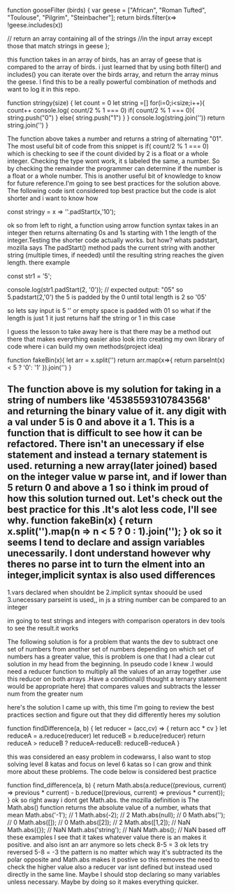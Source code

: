 function gooseFilter (birds) {
  var geese = ["African", "Roman Tufted", "Toulouse", "Pilgrim", "Steinbacher"];
return birds.filter(x=> !geese.includes(x))
  
  // return an array containing all of the strings 
  //in the input array except those that match strings in geese
};

this function takes in an array of birds, has an array of geese that is compared to the array of birds.
i just learned that by using both filter() and includes() you can iterate over the birds array, and return the array
minus the geese. I find this to be a really powerful combination of methods and want to log it in this repo.

function stringy(size) {
let count = 0
let string =[]
for(i=0;i<size;i++){
count++
console.log( count/2 % 1 === 0)
 if( count/2 % 1 === 0){
string.push("0")
 }
  else{
string.push("1")
  }
}
  console.log(string.join(''))
  return string.join('')
}

The function above takes a number and returns a string of alternating "01". The most useful bit of code from this snippet is if( count/2 % 1 === 0) which is checking to see if the count divided by 2 is a float or a whole integer. Checking the type wont work, it s labeled the same, a number. So by checking the remainder the programmer can determine if the number is a float or a whole number. This is another useful bit of knowledge to know for future reference.I'm going to see best practices for the solution above. The following code isnt considered top best practice but the code is alot shorter and i want to know how

const stringy = x => ''.padStart(x,'10');

ok so from left to right, a function using arrow function syntax takes in an integer then returns alternating 0s and 1s starting with 1 the length of the integer.Testing the shorter code actually works. but how?
whats padstart, mozilla says The padStart() method pads the current string with another string (multiple times, if needed) until the resulting string reaches the given length. there example

const str1 = '5';

console.log(str1.padStart(2, '0'));
// expected output: "05"
so 5.padstart(2,'0')
the 5 is padded by the 0 until total length is 2 so '05'

so
lets say input is 5 
'' or empty space is  padded with 01 so what if the length is just 1
it just returns half the string or 1 in this case

I guess the lesson to take away here is that there may be a method out there that makes everything easier
also look into creating my own library of code where i can build my own methods(project idea)


function fakeBin(x){
let arr = x.split('')
return arr.map(x=>{
return parseInt(x) < 5 ? '0': '1'
}).join('')
}

The function above is my solution for taking in a string of numbers like '45385593107843568' and returning the binary value of it. any digit with a val under 5 is 0 and above it a 1. This is a function that is difficult to see how it can be refactored. There isn't an unecessary if else statement and instead a ternary statement is used. returning a new array(later joined) based on the integer value w parse int, and if lower than 5 return 0 and above a 1 so i think im proud of how this solution turned out. Let's check out the best practice for this .It's alot less code, I'll see why.
function fakeBin(x) {
    return x.split('').map(n => n < 5 ? 0 : 1).join('');
}
ok so it seems I tend to declare and assign variables unecessarily. I dont understand however why theres no parse
int to turn the elment into an integer,implicit syntax is also used
differences
------------
1.vars declared when shouldnt be
2.implicit syntax shoould be used
3.unecessary parseint is used,, in js a string number can be compared to an integer

im going to test strings and integers with comparison operators in dev tools to see the result.it works



The following solution is for a problem that wants the dev to  subtract one set of numbers from another set of numbers depending on which set of numbers has a greater value, this is problem is one that I had a clear cut solution in my head from the beginning. In pseudo code I knew
.I would need a reducer function to multiply all the values of an array together 
.use this reducer on both arrays
.Have a condtional(I thought a ternary statement would be appropriate here) that compares values and subtracts the lesser num from the greater num

here's the solution I came up with, this time I'm going to review the best practices section and figure out that they did differently heres my solution

function findDifference(a, b) {
  let reducer = (acc,cv) => {
    return acc * cv
  }
  let reduceA = a.reduce(reducer)
    let reduceB = b.reduce(reducer)
    return reduceA > reduceB ? reduceA-reduceB: reduceB-reduceA
}

this was considered an easy problem in codewarss, I also want to stop solving level 8 katas and focus on level 6 katas so I can grow and think more about these problems. The code below is considered best practice

function find_difference(a, b) {
  return Math.abs(a.reduce((previous, current) => previous * current) - b.reduce((previous, current) => previous * current));
}
ok so right away i dont get Math.abs.
the mozilla definition is The Math.abs() function returns the absolute value of a number,
whats that mean
Math.abs('-1');     // 1
Math.abs(-2);       // 2
Math.abs(null);     // 0
Math.abs('');       // 0
Math.abs([]);       // 0
Math.abs([2]);      // 2
Math.abs([1,2]);    // NaN
Math.abs({});       // NaN
Math.abs('string'); // NaN
Math.abs();         // NaN
based off these examples I see that it takes whatever value there is an makes it positive. and also isnt an arr anymore
so lets check 8-5 = 3 ok lets try reversed  5-8 = -3 the pattern is no matter which way it's subtracted its the polar opposite and Math.abs makes it postive so this removes the need to check the higher value also a reducer var isnt defined but instead used directly in the same line. Maybe I should stop declaring so many variables unless necessary. Maybe by doing so it makes everything quicker.